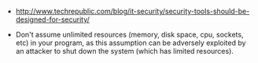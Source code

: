 - http://www.techrepublic.com/blog/it-security/security-tools-should-be-designed-for-security/

- Don't assume unlimited resources (memory, disk space, cpu, sockets, etc) in your program, as this assumption can be adversely exploited by an attacker to shut down the system (which has limited resources).
